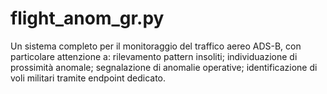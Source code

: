 # flight_anom_gr.py
Un sistema completo per il monitoraggio del traffico aereo ADS-B, con particolare attenzione a:  rilevamento pattern insoliti; individuazione di prossimità anomale; segnalazione di anomalie operative; identificazione di voli militari tramite endpoint dedicato.
